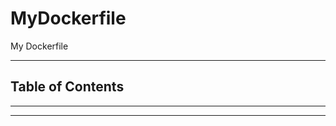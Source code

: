 # MyDockerfile

My Dockerfile

---

## Table of Contents

<!-- vim-markdown-toc GFM -->

<!-- vim-markdown-toc -->

---

<!-- Object info -->

---


